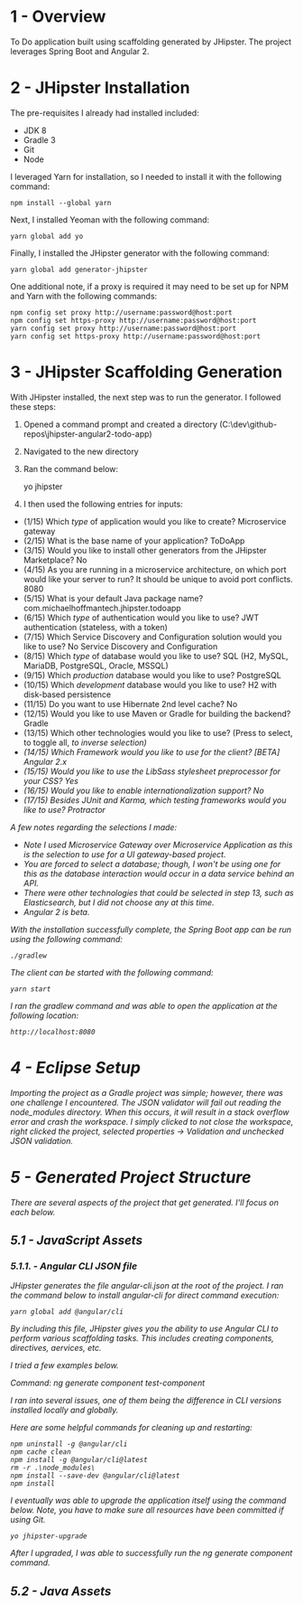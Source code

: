 # 1 - Overview

To Do application built using scaffolding generated by JHipster. The project leverages Spring Boot and Angular 2. 

# 2 - JHipster Installation

The pre-requisites I already had installed included:

* JDK 8
* Gradle 3
* Git
* Node

I leveraged Yarn for installation, so I needed to install it with the following command:

	npm install --global yarn
	
Next, I installed Yeoman with the following command:

	yarn global add yo

Finally, I installed the JHipster generator with the following command:

	yarn global add generator-jhipster
	
One additional note, if a proxy is required it may need to be set up for NPM and Yarn with the following commands:

	npm config set proxy http://username:password@host:port
	npm config set https-proxy http://username:password@host:port
	yarn config set proxy http://username:password@host:port
	yarn config set https-proxy http://username:password@host:port
	
# 3 - JHipster Scaffolding Generation

With JHipster installed, the next step was to run the generator. I followed these steps:

1. Opened a command prompt and created a directory (C:\dev\github-repos\jhipster-angular2-todo-app)
2. Navigated to the new directory
3. Ran the command below:

	yo jhipster
4. I then used the following entries for inputs:

* (1/15) Which *type* of application would you like to create? Microservice gateway
* (2/15) What is the base name of your application? ToDoApp
* (3/15) Would you like to install other generators from the JHipster Marketplace? No
* (4/15) As you are running in a microservice architecture, on which port would like your server to run? It should be unique to avoid port conflicts. 8080
* (5/15) What is your default Java package name? com.michaelhoffmantech.jhipster.todoapp
* (6/15) Which *type* of authentication would you like to use? JWT authentication (stateless, with a token)
* (7/15) Which Service Discovery and Configuration solution would you like to use? No Service Discovery and Configuration
* (8/15) Which *type* of database would you like to use? SQL (H2, MySQL, MariaDB, PostgreSQL, Oracle, MSSQL)
* (9/15) Which *production* database would you like to use? PostgreSQL
* (10/15) Which *development* database would you like to use? H2 with disk-based persistence
* (11/15) Do you want to use Hibernate 2nd level cache? No
* (12/15) Would you like to use Maven or Gradle for building the backend? Gradle
* (13/15) Which other technologies would you like to use? (Press <space> to select, <a> to toggle all, <i> to inverse selection)
* (14/15) Which *Framework* would you like to use for the client? [BETA] Angular 2.x
* (15/15) Would you like to use the LibSass stylesheet preprocessor for your CSS? Yes
* (16/15) Would you like to enable internationalization support? No
* (17/15) Besides JUnit and Karma, which testing frameworks would you like to use? Protractor
	
A few notes regarding the selections I made:

* Note I used Microservice Gateway over Microservice Application as this is the selection to use for a UI gateway-based project.
* You are forced to select a database; though, I won't be using one for this as the database interaction would occur in a data service behind an API. 
* There were other technologies that could be selected in step 13, such as Elasticsearch, but I did not choose any at this time. 
* Angular 2 is beta. 

With the installation successfully complete, the Spring Boot app can be run using the following command:

	./gradlew
	
The client can be started with the following command:

	yarn start
	
I ran the gradlew command and was able to open the application at the following location:

	http://localhost:8080
	
# 4 - Eclipse Setup

Importing the project as a Gradle project was simple; however, there was one challenge I encountered. The JSON validator will fail out reading the node_modules directory. When this occurs, it will result in a stack overflow error and crash the workspace. I simply clicked to not close the workspace, right clicked the project, selected properties -> Validation and unchecked JSON validation. 

# 5 - Generated Project Structure

There are several aspects of the project that get generated. I'll focus on each below. 

## 5.1 - JavaScript Assets

### 5.1.1. - Angular CLI JSON file

JHipster generates the file angular-cli.json at the root of the project. I ran the command below to install angular-cli for direct command execution:

	yarn global add @angular/cli
	
By including this file, JHipster gives you the ability to use Angular CLI to perform various scaffolding tasks. This includes creating components, directives, aervices, etc. 

I tried a few examples below.

Command: ng generate component test-component

I ran into several issues, one of them being the difference in CLI versions installed locally and globally. 

Here are some helpful commands for cleaning up and restarting:

	npm uninstall -g @angular/cli
	npm cache clean
	npm install -g @angular/cli@latest
	rm -r .\node_modules\
	npm install --save-dev @angular/cli@latest
	npm install

I eventually was able to upgrade the application itself using the command below. Note, you have to make sure all resources have been committed if using Git.

	yo jhipster-upgrade

After I upgraded, I was able to successfully run the ng generate component command. 
	
## 5.2 - Java Assets


